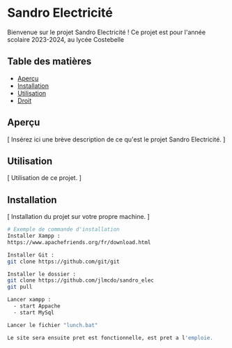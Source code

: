 # Sandro Electricité

Bienvenue sur le projet Sandro Electricité ! Ce projet est pour l'année scolaire 2023-2024, au lycée Costebelle 

## Table des matières

- [Aperçu](#aperçu)
- [Installation](#installation)
- [Utilisation](#utilisation)
- [Droit](#licence)

## Aperçu

[ Insérez ici une brève description de ce qu'est le projet Sandro Electricité. ]

## Utilisation

[ Utilisation de ce projet. ]

## Installation

[ Installation du projet sur votre propre machine. ]

```bash
# Exemple de commande d'installation
Installer Xampp :
https://www.apachefriends.org/fr/download.html

Installer Git :
git clone https://github.com/git/git

Installer le dossier :
git clone https://github.com/jlmcdo/sandro_elec
git pull

Lancer xampp :
  - start Appache 
  - start MySql

Lancer le fichier "lunch.bat"

Le site sera ensuite pret est fonctionnelle, est pret a l'emploie.
